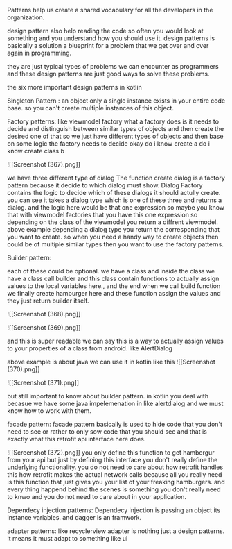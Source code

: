 
Patterns help us create a shared vocabulary for all the developers in the organization.

design pattern also help reading the code so often you would look at something and you understand how you should use it.
design patterns is basically a solution a blueprint for a problem that we get over and over again in programming.

they are just typical types of problems we can encounter as programmers and these design patterns are just good ways to solve these problems.

the six more important design patterns in kotlin

Singleton Pattern : an object only a single instance exists in your entire code base. so you can't create multiple instances of this object.


Factory patterns:
like viewmodel factory
what a factory does is it needs  to decide and distinguish between similar types of objects and then create the desired one of that  so we just have different types of objects  and then base on some logic the factory needs to decide okay  do i know create a do i know create class b 


![[Screenshot (367).png]]

we have three different type of dialog 
The function create dialog is a factory pattern because it decide to which dialog must show.
Dialog Factory contains the logic to decide  which of these  dialogs it should actully create.
you can see it takes a dialog type  which is one of these three  and returns a dialog.
and the logic here would be that one expression so maybe you know that with viewmodel factories that you have this one expression so depending on the class of the viewmodel you return a diffrent viewmodel.
above example depending a dialog type you return the corresponding that you want to create.
so when you need a handy way to create objects then could be of multiple similar types then you want to use the factory patterns.


Builder pattern:

each of these could be optional.
we have a class and inside the class we have a class call builder and this class contain functions to actually assign values to the local variables here.,
and the end when we call build function we finally create hamburger here and these function assign the values and they just return builder itself.


![[Screenshot (368).png]]

![[Screenshot (369).png]]

and this is super readable
we can say this is a way to actually assign values to your properties of a class from android.
like AlertDialog 

above example is about java we can use it in kotlin like this 
![[Screenshot (370).png]]

![[Screenshot (371).png]]

but still important to know about builder pattern. in kotlin you deal with becasue we have some java impelemenation in like alertdialog and we must know how to work with them.

facade pattern:
facade pattern basically is used to hide code that you don't need to see or rather to only sow code that you should see and that is exactly what this retrofit api interface here does.




 
![[Screenshot (372).png]]
you only define this function to get hambergur from your api but just by defining this interface you don't really define the underlying  functionality. you do not need to care about how retrofit handles this how retrofit makes the actual network calls because all you really need is this function that just gives you your list of your freaking hamburgers. and every thing happend behind the scenes is something you don't really need to knwo and you do not need to care about in your application.

Dependecy injection patterns:
Dependecy injection is passing an object its instance variables. and dagger is an framwork.


adapter patterns:
like recyclerview 
adapter is nothing just a design patterns.
it means it must adapt to something like ui 








